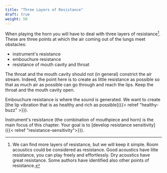 ```yaml
---
title: "Three Layers of Resistance"
draft: true
weight: 50
---
```


When playing the horn you will have to deal with three layers of resistance[^other-layers]. These are three points at which the air coming out of the lungs meet obstacles:

[^other-layers]: We can find more layers of resistance, but we will keep it simple. Room acoustics could be considered as resistance. Good acoustics have litte resistance, you can play freely and effortlessly. Dry acoustics have great resistance. Some authors have identified also other points of resistance.

- instrument's resistance
- embouchure resistance
- resistance of mouth cavity and throat

The throat and the mouth cavity should not (in general) constrict the air stream. Indeed, the point here is to create as little resistance as possible so that as much air as possible can go through and reach the lips. Keep the throat and the mouth cavity open.

Embouchure resistance is where the sound is generated. We want to create [the lip vibration that is as healthy and rich as possible]({{< relref "healthy-buzz" >}}).

Instrument's resistance (the combination of mouthpiece and horn) is the main focus of this chapter. Your goal is to [develop resistance sensitivity]({{< relref "resistance-sensitivity">}}).
